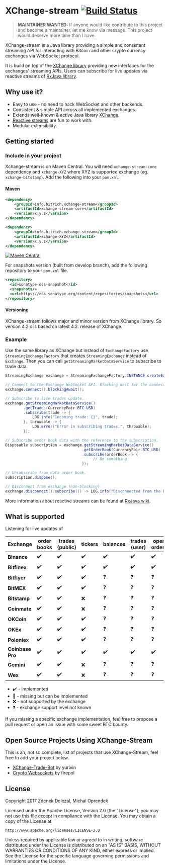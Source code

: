 # XChange-stream [![Build Status](https://travis-ci.org/bitrich-info/xchange-stream.svg?branch=master)](https://travis-ci.org/bitrich-info/xchange-stream)
> **MAINTAINER WANTED:** If anyone would like contribute to this project and become a maintainer, let me know via message. This project would deserve more time than I have.

XChange-stream is a Java library providing a simple and consistent streaming API for interacting with Bitcoin and other crypto currency exchanges via WebSocket protocol.

It is build on top of the [XChange library](https://github.com/timmolter/XChange) providing new interfaces for the exchanges' streaming APIs. Users can subscribe for live updates via reactive streams of [RxJava library](https://github.com/ReactiveX/RxJava).

## Why use it?

- Easy to use - no need to hack WebSocket and other backends.
- Consistent & simple API across all implemented exchanges.
- Extends well-known & active Java library [XChange](http://knowm.org/open-source/xchange/).
- [Reactive streams](http://reactivex.io/) are fun to work with.
- Modular extensibility.

## Getting started

### Include in your project

Xchange-stream is on Maven Central. You will need `xchange-stream-core` dependency and `xchange-XYZ` where XYZ is supported exchange (eg. `xchange-bitstamp`). Add the following into your `pom.xml`.


#### Maven

```xml
<dependency>
    <groupId>info.bitrich.xchange-stream</groupId>
    <artifactId>xchange-stream-core</artifactId>
    <version>x.y.z</version>
</dependency>

<dependency>
    <groupId>info.bitrich.xchange-stream</groupId>
    <artifactId>xchange-XYZ</artifactId>
    <version>x.y.z</version>
</dependency>
```

[![Maven Central](https://maven-badges.herokuapp.com/maven-central/info.bitrich.xchange-stream/xchange-stream-core/badge.svg?style=flat)](https://search.maven.org/#search%7Cga%7C1%7Ca%3A%22xchange-stream-core%22)

For snapshots version (built from develop branch), add the following repository to your `pom.xml` file.

```xml
<repository>
  <id>sonatype-oss-snapshot</id>
  <snapshots/>
  <url>https://oss.sonatype.org/content/repositories/snapshots</url>
</repository>
```

#### Versioning

XChange-stream follows major and minor version from XChange library. So version 4.2.x is based on latest 4.2. release of XChange.


### Example

Use the same library as XChange but instead of `ExchangeFactory` use `StreamingExchangeFactory` that creates `StreamingExchange` instead of `Exchange`. Then you can call `getStreamingMarketDataService` to subscribe to trade data.

```java
StreamingExchange exchange = StreamingExchangeFactory.INSTANCE.createExchange(BitstampStreamingExchange.class.getName());

// Connect to the Exchange WebSocket API. Blocking wait for the connection.
exchange.connect().blockingAwait();

// Subscribe to live trades update.
exchange.getStreamingMarketDataService()
        .getTrades(CurrencyPair.BTC_USD)
        .subscribe(trade -> {
            LOG.info("Incoming trade: {}", trade);
        }, throwable -> {
            LOG.error("Error in subscribing trades.", throwable);
        });

// Subscribe order book data with the reference to the subscription.
Disposable subscription = exchange.getStreamingMarketDataService()
                                  .getOrderBook(CurrencyPair.BTC_USD)
                                  .subscribe(orderBook -> {
                                       // Do something
                                  });

// Unsubscribe from data order book.
subscription.dispose();

// Disconnect from exchange (non-blocking)
exchange.disconnect().subscribe(() -> LOG.info("Disconnected from the Exchange"));
```
More information about reactive streams can be found at [RxJava wiki](https://github.com/ReactiveX/RxJava/wiki).

## What is supported

Listening for live updates of

| Exchange         | order books        | trades (public)    | tickers            | balances           | trades (user)      | open orders        |
| ---------------- | ------------------ | ------------------ | ------------------ | ------------------ | ------------------ | ------------------ |
| **Binance**      | :heavy_check_mark: | :heavy_check_mark: | :heavy_check_mark: | :heavy_check_mark: | :heavy_check_mark: | :heavy_check_mark: |
| **Bitfinex**     | :heavy_check_mark: | :heavy_check_mark: | :heavy_check_mark: | :heavy_check_mark: | :heavy_check_mark: | :heavy_check_mark: |
| **Bitflyer**     | :heavy_check_mark: | :heavy_check_mark: | :heavy_check_mark: | :question:         | :question:         | :question:         |
| **BitMEX**       | :heavy_check_mark: | :heavy_check_mark: | :heavy_check_mark: | :question:         | :question:         | :question:         |
| **Bitstamp**     | :heavy_check_mark: | :heavy_check_mark: | :x:                | :question:         | :question:         | :question:         |
| **Coinmate**     | :heavy_check_mark: | :heavy_check_mark: | :x:                | :question:         | :question:         | :question:         |
| **OKCoin**       | :heavy_check_mark: | :heavy_check_mark: | :heavy_check_mark: | :question:         | :question:         | :question:         |
| **OKEx**         | :heavy_check_mark: | :heavy_check_mark: | :heavy_check_mark: | :question:         | :question:         | :question:         |
| **Poloniex**     | :heavy_check_mark: | :heavy_check_mark: | :heavy_check_mark: | :question:         | :question:         | :question:         |
| **Coinbase Pro** | :heavy_check_mark: | :heavy_check_mark: | :heavy_check_mark: | :heavy_check_mark: | :heavy_check_mark: | :heavy_check_mark: |
| **Gemini**       | :heavy_check_mark: | :heavy_check_mark: | :x:                | :question:         | :question:         | :question:         |
| **Wex**          | :heavy_check_mark: | :heavy_check_mark: | :x:                | :question:         | :question:         | :question:         |

- :heavy_check_mark: - implemented
- :construction: - missing but can be implemented
- :x: - not supported by the exchange
- :question: - exchange support level not known

If you missing a specific exchange implementation, feel free to propose a pull request or open an issue with some sweet BTC bounty.

## Open Source Projects Using XChange-Stream

This is an, not so complete, list of projects that use XChange-Stream, feel free to add your project below.
- [XChange-Trade-Bot](https://github.com/yurivin/xchange-trade-bot) by yurivin
- [Crypto Websockets](https://github.com/firepol/crypto-websockets) by firepol

## License
Copyright 2017 Zdenek Dolezal, Michal Oprendek

Licensed under the Apache License, Version 2.0 (the "License");
you may not use this file except in compliance with the License.
You may obtain a copy of the License at

    http://www.apache.org/licenses/LICENSE-2.0

Unless required by applicable law or agreed to in writing, software
distributed under the License is distributed on an "AS IS" BASIS,
WITHOUT WARRANTIES OR CONDITIONS OF ANY KIND, either express or implied.
See the License for the specific language governing permissions and
limitations under the License.

